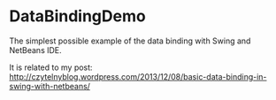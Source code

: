 DataBindingDemo
===============

The simplest possible example of the data binding with Swing and NetBeans IDE.

It is related to my post: http://czytelnyblog.wordpress.com/2013/12/08/basic-data-binding-in-swing-with-netbeans/